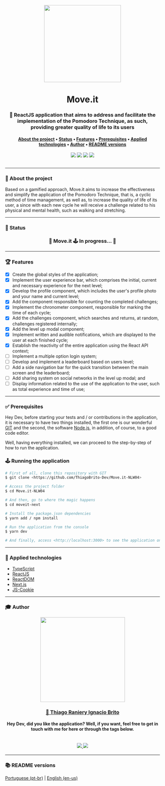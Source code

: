 <div align="center">
    <img src="./assets/logo_moveit.svg" width="250px">
</div>

<h1 align="center">Move.it</h1>

<h3 align="center">
    🚀 ReactJS application that aims to address and facilitate the implementation of the Pomodoro Technique, as such, providing greater quality of life to its users
</h3>

<h4 align="center">
    <a href="#-about-the-project">About the project</a> •
    <a href="#-status">Status</a> •
    <a href="#-features">Features</a> • 
    <a href="#-prerequisites">Prerequisites<a> • 
    <a href="#-applied-technologies">Applied technologies</a> • 
    <a href="#-author">Author</a> •
    <a href="#-readme-versions">README versions</a>
</h4>

<div align="center">
    <img src="https://img.shields.io/static/v1?label=Version&message=1.0&color=4CD62B&style=for-the-badge&logo=ghost"/>
    <img src="https://img.shields.io/static/v1?label=LICENSE&message=MIT&color=4CD62B&style=for-the-badge&logo=ghost"/>
    <img src="https://img.shields.io/static/v1?label=yarn&message=v1.22.5&color=4CD62B&style=for-the-badge&logo=ghost"/>
    <img src="https://img.shields.io/static/v1?label=dependencies&message=up-to-date&color=4CD62B&style=for-the-badge&logo=ghost"/>
</div>

<br/>
<hr>

### 🎯 About the project

<p>
    Based on a gamified approach, Move.it aims to increase the effectiveness and simplify the application of the Pomodoro Technique, that is, a cyclic method of time management, as well as, to increase the quality of life of its user, a since with each new cycle he will receive a challenge related to his physical and mental health, such as walking and stretching.
</p>

<hr>

### 🏁 Status

<h3 align="center"> 
	🚧  Move.it 🕹️ In progress... 🚧
</h3>

<hr>

### 🏆 Features

- [x] Create the global styles of the application;
- [x] Implement the user experience bar, which comprises the initial, current and necessary experience for the next level;
- [x] Develop the profile component, which includes the user's profile photo and your name and current level;
- [x] Add the component responsible for counting the completed challenges;
- [x] Implement the chronometer component, responsible for marking the time of each cycle;
- [x] Add the challenges component, which searches and returns, at random, challenges registered internally;
- [x] Add the level up modal component;
- [x] Implement written and audible notifications, which are displayed to the user at each finished cycle;
- [x] Establish the reactivity of the entire application using the React API context;
- [ ] Implement a multiple option login system;
- [ ] Develop and implement a leaderboard based on users level;
- [ ] Add a side navigation bar for the quick transition between the main screen and the leaderboard;
- [ ] Add sharing system on social networks in the level up modal; and
- [ ] Display information related to the use of the application to the user, such as total experience and time of use;

<hr>

### ✅ Prerequisites

Hey Dev, before starting your tests and / or contributions in the application, it is necessary to have two things installed, the first one is our wonderful [GIT](https://git-scm.com) and the second, the software [Node.js](https://nodejs.org/en/), in addition, of course, to a good code editor.

Well, having everything installed, we can proceed to the step-by-step of how to run the application.

### 🕹️ Running the application

```bash
# First of all, clone this repository with GIT
$ git clone <https://github.com/ThiagoBrito-Dev/Move.it-NLW04>

# Access the project folder
$ cd Move.it-NLW04

# And then, go to where the magic happens
$ cd moveit-next

# Install the package.json dependencies
$ yarn add / npm install

# Run the application from the console
$ yarn dev

# And finally, access <http://localhost:3000> to see the application on the local server
```

<hr>

### 🔮 Applied technologies

- [TypeScript](https://www.typescriptlang.org/)
- [ReactJS](https://pt-br.reactjs.org/)
- [ReactDOM](https://pt-br.reactjs.org/docs/react-dom.html)
- [Next.js](https://nextjs.org/)
- [JS-Cookie](https://github.com/js-cookie/js-cookie)

<hr>

### 🎓 Author

<div align="center">
    <img src="https://github.com/ThiagoBrito-Dev.png" width="275px">
    <br />
    <a href="https://twitter.com/JamesRyBrito">
        <h3>
        🤝 Thiago Raniery Ignacio Brito
        </h3>
    </a>
    <h4>Hey Dev, did you like the application? Well, if you want, feel free to get in touch with me for here or through the tags below.<h4>
    <br />
    <a href="https://www.linkedin.com/in/thiagoranierybrito/">
        <img src="https://img.shields.io/badge/-LinkedIn-blue?style=flat-square&logo=Linkedin&logoColor=white&link=https://www.linkedin.com/in/thiagoranierybrito/">
        </img>
    </a>
    <a href="mailto:thiagobritotrs@gmail.com">
        <img src="https://img.shields.io/badge/-Gmail-c14438?style=flat-square&logo=Gmail&logoColor=white&link=mailto:thiagobritotrs@gmail.com">
        </img>
    </a>
</div>

<hr>

### 📚 README versions

<p>
    <a href="https://github.com/ThiagoBrito-Dev/Move.it-NLW04/blob/main/README.md">Portuguese (pt-br)</a> 
        |   
    <a href="https://github.com/ThiagoBrito-Dev/Move.it-NLW04/blob/main/README-en.md">English (en-us)</a>
</p>
